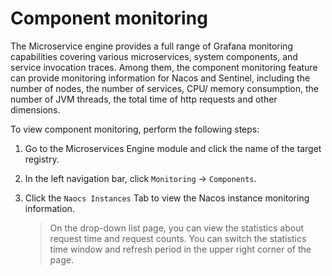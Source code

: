 # Component monitoring

The Microservice engine provides a full range of Grafana monitoring capabilities covering various microservices, system components, and service invocation traces. Among them, the component monitoring feature can provide monitoring information for Nacos and Sentinel, including the number of nodes, the number of services, CPU/ memory consumption, the number of JVM threads, the total time of http requests and other dimensions.

To view component monitoring, perform the following steps:

1. Go to the Microservices Engine module and click the name of the target registry.

    <!--![]()screenshots-->

2. In the left navigation bar, click `Monitoring` -> `Components`.

    <!--![]()screenshots-->

3. Click the `Naocs Instances` Tab to view the Nacos instance monitoring information.

    > On the drop-down list page, you can view the statistics about request time and request counts. You can switch the statistics time window and refresh period in the upper right corner of the page.

    <!--![]()screenshots-->
